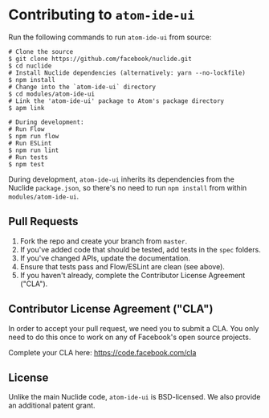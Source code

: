 # Contributing to `atom-ide-ui`

Run the following commands to run `atom-ide-ui` from source:

```
# Clone the source
$ git clone https://github.com/facebook/nuclide.git
$ cd nuclide
# Install Nuclide dependencies (alternatively: yarn --no-lockfile)
$ npm install
# Change into the `atom-ide-ui` directory
$ cd modules/atom-ide-ui
# Link the 'atom-ide-ui' package to Atom's package directory
$ apm link

# During development:
# Run Flow
$ npm run flow
# Run ESLint
$ npm run lint
# Run tests
$ npm test
```

During development, `atom-ide-ui` inherits its dependencies from the Nuclide
`package.json`, so there's no need to run `npm install` from within
`modules/atom-ide-ui`.

## Pull Requests

1. Fork the repo and create your branch from `master`.
2. If you've added code that should be tested, add tests in the `spec` folders.
3. If you've changed APIs, update the documentation.
4. Ensure that tests pass and Flow/ESLint are clean (see above).
7. If you haven't already, complete the Contributor License Agreement ("CLA").

## Contributor License Agreement ("CLA")
In order to accept your pull request, we need you to submit a CLA. You only need
to do this once to work on any of Facebook's open source projects.

Complete your CLA here: <https://code.facebook.com/cla>

## License

Unlike the main Nuclide code, `atom-ide-ui` is BSD-licensed.
We also provide an additional patent grant.
